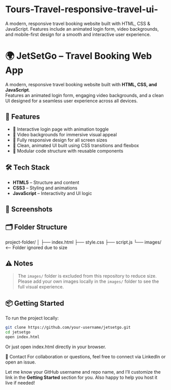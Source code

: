 # Tours-Travel-responsive-travel-ui-
A modern, responsive travel booking website built with HTML, CSS &amp; JavaScript. Features include an animated login form, video backgrounds, and mobile-first design for a smooth and interactive user experience.
# 🌍 JetSetGo – Travel Booking Web App

A modern, responsive travel booking website built with **HTML, CSS, and JavaScript**.  
Features an animated login form, engaging video backgrounds, and a clean UI designed for a seamless user experience across all devices.

## 🚀 Features
- 🔐 Interactive login page with animation toggle
- 🎥 Video backgrounds for immersive visual appeal
- 📱 Fully responsive design for all screen sizes
- 🎨 Clean, animated UI built using CSS transitions and flexbox
- 📂 Modular code structure with reusable components

## 🛠️ Tech Stack
- **HTML5** – Structure and content
- **CSS3** – Styling and animations
- **JavaScript** – Interactivity and UI logic

## 📸 Screenshots


## 🗂️ Folder Structure
project-folder/ │ ├── index.html ├── style.css ├── script.js └── images/ <-- Folder ignored due to size

## ⚠️ Notes
> The `images/` folder is excluded from this repository to reduce size.  
> Please add your own images locally in the `images/` folder to see the full visual experience.

## 📦 Getting Started
To run the project locally:
```bash
git clone https://github.com/your-username/jetsetgo.git
cd jetsetgo
open index.html
```
Or just open index.html directly in your browser.

📧 Contact
For collaboration or questions, feel free to connect via LinkedIn or open an issue.

Let me know your GitHub username and repo name, and I’ll customize the link in the **Getting Started** section for you. Also happy to help you host it live if needed!


